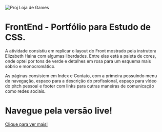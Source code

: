 ![Proj Loja de Games](https://github.com/ramosgab1/Desafio-T70/assets/151580909/1293ad1e-ad24-47f5-890b-932a14a638c5)
# FrontEnd - Portfólio para Estudo de CSS. 

A atividade consistiu em replicar o layout do Front mostrado pela instrutora Elizabeth Haina com algumas liberdades. 
Entre elas está a paleta de cores, onde optei por tons de verde e detalhes em rosa para um esquema mais sóbrio e monocromático. 

As páginas consistem em Index e Contato, com a primeira possuíndo menu de navegação, espaco para a descrição do profissional, espaço para vídeo do pitch pessoal e footer com links para outras maneiras de comunicação como redes sociais.

# Navegue pela versão live!
[Clique para ver mais!](https://desafio-t70.vercel.app/contato.html)
